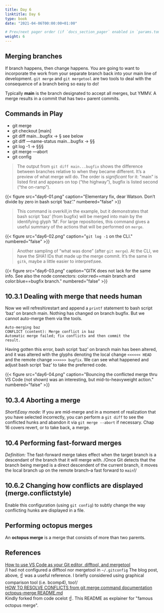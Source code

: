 ```yaml
---
title: Day 6
linktitle: Day 6
type: book
date: "2021-04-06T00:00:00+01:00"

# Prev/next pager order (if `docs_section_pager` enabled in `params.toml`)
weight: 6
---
```

## Merging branches
If branch happens, then change happens. You are going to want to incorporate the work from your separate branch back into your main line of development. `git merge` and `git mergetool` are two tools to deal with the consequence of a branch being so easy to do!

Typically **main** is the branch designated to accept all merges, but YMMV. A merge results in a commit that has two+ parent commits.

## Commands in Play 
* git merge
* git checkout [main]
* git diff main…bugfix  -> § see below
* git diff —name-status main…bugfix -> §§
* git log -1 -> §§§
* git merge —abort
* git config

> The output from `git diff main...bugfix` shows the difference between branches relative to when they became different. It’s a preview of what merge will do. The order is _significant_ for it: "main" is listed first and appears on top (“the highway”), bugfix is listed second (“the on-ramp”).

{{< figure src="day6-01.png" caption="Elementary fix, dear Watson. Don’t divide by zero in bash script ‘baz’." numbered="false" >}}

> This command is overkill,in the example, but it demonstrates that bash script ‘baz’ (from bugfix) will be merged into main by the identifying glyph ‘M’. For large repositories, this command gives a useful summary of the actions that will be performed on `merge`.

{{< figure src="day6-02.png" caption="`git log -1` on the CLI." numbered="false" >}}

> Another sampling of “what was done” (after `git merge`).
At the CLI, we have the SHA1 IDs that made up the merge commit. It’s the same in `gitk`, maybe a little easier to interpret\see.
 
{{< figure src="day6-03.png" caption="GITK does not lack for the same info. See also the node connectors: color:red==main branch and color:blue==bugfix branch." numbered="false" >}}

## 10.3.1 Dealing with merge that needs human
Now we will refresh\restart and append a `printf` statement to bash script ‘baz’ on branch main. Nothing has changed on branch bugfix. But we cannot auto-merge them via the tools.
```
Auto-merging baz
CONFLICT (content): Merge conflict in baz
Automatic merge failed; fix conflicts and then commit the 
result.
```
Having gotten this error, bash script ‘baz’ on branch main has been altered, and it was altered with the glyphs denoting the local change `<<<<<< HEAD` and the remote change `>>>>>> bugfix`. We can see what happened and adjust bash script ‘baz’ to take the preferred code.

{{< figure src="day6-04.png" caption="Bouncing the conflicted merge thru VS Code (not shown) was an interesting, but mid-to-heavyweight action." numbered="false" >}}

## 10.3.4  Aborting a merge
_Short\Easy mode:_ If you are mid-merge and in a moment of realization that you have selected incorrectly, you can perform a `git diff` to see the conflicted hunks and abandon it via `git merge --abort` if necessary.
Chap 16 covers revert, or to take back, a merge.

## 10.4 Performing fast-forward merges
_Definition:_ The fast-forward merge takes effect when the target branch is a descendant of the branch that it will merge with.
/Once Git detects that the branch being merged is a direct descendent of the current branch, it moves the local branch up on the remote branch–a fast forward to `main`!/

## 10.6.2 Changing how conflicts are displayed (merge.conflictstyle)
Enable this configuration (using `git config`) to subtly change the way conflicting hunks are displayed in a file.

## Performing octopus merges
An **octopus merge** is a merge that consists of more than two parents.

## References
[How to use VS Code as your Git editor, difftool, and mergetool](https://roboleary.net/vscode/2020/09/15/vscode-git.html)  
/I had not configured a difftool nor mergetool in `~/.gitconfig` The blog post, above, ☝️ was a useful reference. I briefly considered using graphical comparison tool (i.e. bcomp4), too!/  
[HOW TO RESOLVE CONFLICTS from git merge command documentation](https://git-scm.com/docs/git-merge#_how_to_resolve_conflicts)  
[octopus-merge README.md](https://github.com/seflaherty/octopus-merge)  
Kindly forked from code ocelot ☝️. This README as explainer for "famous octopus merge".
